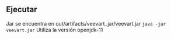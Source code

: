 ## Ejecutar
Jar se encuentra en out/artifacts/veevart_jar/veevart.jar
`java -jar veevart.jar`
 Utiliza la versión openjdk-11
